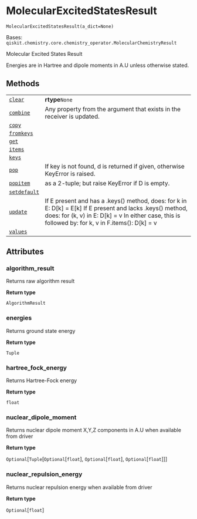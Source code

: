 # MolecularExcitedStatesResult

`MolecularExcitedStatesResult(a_dict=None)`

Bases: `qiskit.chemistry.core.chemistry_operator.MolecularChemistryResult`

Molecular Excited States Result

Energies are in Hartree and dipole moments in A.U unless otherwise stated.

## Methods

|                                                                                                                                                                                                             |                                                                                                                                                                                                                      |
| ----------------------------------------------------------------------------------------------------------------------------------------------------------------------------------------------------------- | -------------------------------------------------------------------------------------------------------------------------------------------------------------------------------------------------------------------- |
| [`clear`](qiskit.chemistry.core.MolecularExcitedStatesResult.clear#qiskit.chemistry.core.MolecularExcitedStatesResult.clear "qiskit.chemistry.core.MolecularExcitedStatesResult.clear")                     | **rtype**`None`                                                                                                                                                                                                      |
| [`combine`](qiskit.chemistry.core.MolecularExcitedStatesResult.combine#qiskit.chemistry.core.MolecularExcitedStatesResult.combine "qiskit.chemistry.core.MolecularExcitedStatesResult.combine")             | Any property from the argument that exists in the receiver is updated.                                                                                                                                               |
| [`copy`](qiskit.chemistry.core.MolecularExcitedStatesResult.copy#qiskit.chemistry.core.MolecularExcitedStatesResult.copy "qiskit.chemistry.core.MolecularExcitedStatesResult.copy")                         |                                                                                                                                                                                                                      |
| [`fromkeys`](qiskit.chemistry.core.MolecularExcitedStatesResult.fromkeys#qiskit.chemistry.core.MolecularExcitedStatesResult.fromkeys "qiskit.chemistry.core.MolecularExcitedStatesResult.fromkeys")         |                                                                                                                                                                                                                      |
| [`get`](qiskit.chemistry.core.MolecularExcitedStatesResult.get#qiskit.chemistry.core.MolecularExcitedStatesResult.get "qiskit.chemistry.core.MolecularExcitedStatesResult.get")                             |                                                                                                                                                                                                                      |
| [`items`](qiskit.chemistry.core.MolecularExcitedStatesResult.items#qiskit.chemistry.core.MolecularExcitedStatesResult.items "qiskit.chemistry.core.MolecularExcitedStatesResult.items")                     |                                                                                                                                                                                                                      |
| [`keys`](qiskit.chemistry.core.MolecularExcitedStatesResult.keys#qiskit.chemistry.core.MolecularExcitedStatesResult.keys "qiskit.chemistry.core.MolecularExcitedStatesResult.keys")                         |                                                                                                                                                                                                                      |
| [`pop`](qiskit.chemistry.core.MolecularExcitedStatesResult.pop#qiskit.chemistry.core.MolecularExcitedStatesResult.pop "qiskit.chemistry.core.MolecularExcitedStatesResult.pop")                             | If key is not found, d is returned if given, otherwise KeyError is raised.                                                                                                                                           |
| [`popitem`](qiskit.chemistry.core.MolecularExcitedStatesResult.popitem#qiskit.chemistry.core.MolecularExcitedStatesResult.popitem "qiskit.chemistry.core.MolecularExcitedStatesResult.popitem")             | as a 2-tuple; but raise KeyError if D is empty.                                                                                                                                                                      |
| [`setdefault`](qiskit.chemistry.core.MolecularExcitedStatesResult.setdefault#qiskit.chemistry.core.MolecularExcitedStatesResult.setdefault "qiskit.chemistry.core.MolecularExcitedStatesResult.setdefault") |                                                                                                                                                                                                                      |
| [`update`](qiskit.chemistry.core.MolecularExcitedStatesResult.update#qiskit.chemistry.core.MolecularExcitedStatesResult.update "qiskit.chemistry.core.MolecularExcitedStatesResult.update")                 | If E present and has a .keys() method, does: for k in E: D\[k] = E\[k] If E present and lacks .keys() method, does: for (k, v) in E: D\[k] = v In either case, this is followed by: for k, v in F.items(): D\[k] = v |
| [`values`](qiskit.chemistry.core.MolecularExcitedStatesResult.values#qiskit.chemistry.core.MolecularExcitedStatesResult.values "qiskit.chemistry.core.MolecularExcitedStatesResult.values")                 |                                                                                                                                                                                                                      |

## Attributes

### algorithm\_result

Returns raw algorithm result

**Return type**

`AlgorithmResult`

### energies

Returns ground state energy

**Return type**

`Tuple`

### hartree\_fock\_energy

Returns Hartree-Fock energy

**Return type**

`float`

### nuclear\_dipole\_moment

Returns nuclear dipole moment X,Y,Z components in A.U when available from driver

**Return type**

`Optional`\[`Tuple`\[`Optional`\[`float`], `Optional`\[`float`], `Optional`\[`float`]]]

### nuclear\_repulsion\_energy

Returns nuclear repulsion energy when available from driver

**Return type**

`Optional`\[`float`]
